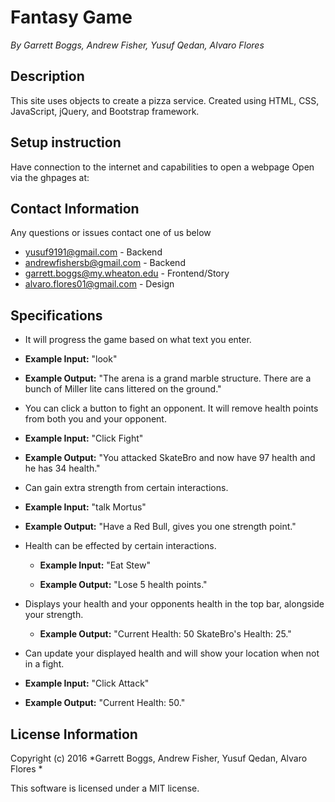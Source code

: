 # Fantasy Game

_By Garrett Boggs, Andrew Fisher, Yusuf Qedan, Alvaro Flores_

## Description

This site uses objects to create a pizza service. Created using HTML, CSS, JavaScript, jQuery, and Bootstrap framework.

## Setup instruction

Have connection to the internet and capabilities to open a webpage
Open via the ghpages at:


## Contact Information
Any questions or issues contact one of us below

* yusuf9191@gmail.com - Backend
* andrewfishersb@gmail.com - Backend
* garrett.boggs@my.wheaton.edu - Frontend/Story
* alvaro.flores01@gmail.com - Design

## Specifications
* It will progress the game based on what text you enter.

 * **Example Input:** "look"

 * **Example Output:** "The arena is a grand marble structure. There are a bunch of Miller lite cans littered on the ground."

* You can click a button to fight an opponent. It will remove health points from both you and your opponent.

 * **Example Input:** "Click Fight"

 * **Example Output:** "You attacked SkateBro and now have 97 health and he has 34 health."

* Can gain extra strength from certain interactions.
 * **Example Input:** "talk Mortus"

 * **Example Output:** "Have a Red Bull, gives you one strength point."

* Health can be effected by certain interactions.
  * **Example Input:** "Eat Stew"

  * **Example Output:** "Lose 5 health points."

* Displays your health and your opponents health in the top bar, alongside your strength.
   * **Example Output:** "Current Health: 50 SkateBro's Health: 25."


* Can update your displayed health and will show your location when not in a fight.
 * **Example Input:** "Click Attack"

 * **Example Output:** "Current Health: 50."

## License Information

Copyright (c) 2016 *Garrett Boggs, Andrew Fisher, Yusuf Qedan, Alvaro Flores *

This software is licensed under a MIT license.
